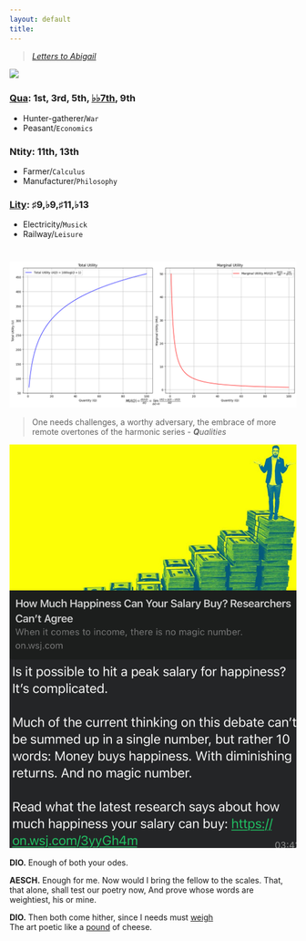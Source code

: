 ```yaml
---
layout: default
title: 
---
```


<script type="text/javascript" async
  src="https://cdnjs.cloudflare.com/ajax/libs/mathjax/2.7.7/MathJax.js?config=TeX-MML-AM_CHTML">
</script>

<script type="text/x-mathjax-config">
MathJax.Hub.Config({
  tex2jax: {
    inlineMath: [['$', '$'], ['\\(', '\\)']],
    processEscapes: true
  }
});
</script>

> *[Letters to Abigail](https://www.masshist.org/digitaladams/archive/doc?id=L17800512jasecond)*

![](https://upload.wikimedia.org/wikipedia/commons/4/49/%22The_School_of_Athens%22_by_Raffaello_Sanzio_da_Urbino.jpg)

### [Qua](https://www.economist.com/culture/2024/05/14/god-an-ageing-product-outperforms-expectations): 1st, 3rd, 5th, [♭♭7th](https://en.wikipedia.org/wiki/Chord_notation#Chord_quality), 9th  
- Hunter-gatherer/`War`
- Peasant/`Economics`
            
### Ntity: 11th, 13th
- Farmer/`Calculus`
- Manufacturer/`Philosophy`         

### [Lity](https://www.youtube.com/watch?v=4PjmW0dNePA): ♯9,♭9,♯11,♭13 
- Electricity/`Musick`
- Railway/`Leisure`

#
![Diminishing Marginal Utility](diminishing_marginalutility.png)

> One needs challenges, a worthy adversary, the embrace of more remote overtones of the harmonic series - ***Q**ualities*

![](diminishing_returns_wsj.jpg)

**DIO.** Enough of both your odes.

**AESCH.** Enough for me. Now would I bring the fellow to the scales. That,       
that alone, shall test our poetry now, And prove whose words are      
  weightiest, his or mine.      

**DIO.** Then both come hither, since I needs must [weigh](https://www.gutenberg.org/cache/epub/7998/pg7998-images.html)     
The art poetic like a [pound](https://www.jstor.org/stable/696535) of cheese.     
